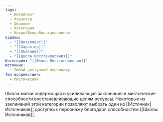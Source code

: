 ```yaml
---
tags:
  - Интеллект
  - Характер
  - Обаяние
  - Категория
  - Навык/ШколаВосстановления
Ссылки:
  - "[[Интеллект]]"
  - "[[Характер]]"
  - "[[Обаяние]]"
  - "[[Школа Восстановления]]"
Категория: "[[Школа Восстановления]]"
Источник:
  - Любой доступный персонажу
Тип воздействия:
  - Мистический
---
```

Школа магии содержащая и усиливающая заклинания и мистические способности восстанавливающие целям ресурсы. Некоторые из заклинаний этой категории позволяют выбрать один из [[Источник|Источников]] доступных персонажу благодаря способностям [[Школы Источников]].